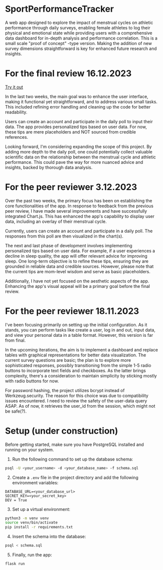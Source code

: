 # SportPerformanceTracker

A web app designed to explore the impact of menstrual cycles on athletic performance through daily surveys, enabling female athletes to log their physical and emotional state while providing users with a comprehensive data dashboard for in-depth analysis and performance correlation.
This is a small scale "proof of concept" -type version. Making the addition of new survey dimensions straightforward is key for enhanced future research and insights.

# For the final review 16.12.2023

[Try it out](https://sportperformancetracker.fly.dev)

In the last two weeks, the main goal was to enhance the user interface, making it functional yet straightforward, and to address various small tasks. This included refining error handling and cleaning up the code for better readability.

Users can create an account and participate in the daily poll to input their data. The app provides personalized tips based on user data. For now, these tips are mere placeholders and NOT sourced from credible references.

Looking forward, I'm considering expanding the scope of this project. By adding more depth to the daily poll, one could potentially collect valuable scientific data on the relationship between the menstrual cycle and athletic performance. This could pave the way for more nuanced advice and insights, backed by thorough data analysis.

# For the peer reviewer 3.12.2023

Over the past two weeks, the primary focus has been on establishing the core functionalities of the app. In response to feedback from the previous peer review, I have made several improvements and have successfully integrated Chart.js. This has enhanced the app's capability to display user data, including an overlay of their menstrual cycle.

Currently, users can create an account and participate in a daily poll. The responses from this poll are then visualized in the chart(s).

The next and last phase of development involves implementing personalized tips based on user data. For example, if a user experiences a decline in sleep quality, the app will offer relevant advice for improving sleep. One long-term objective is to refine these tips, ensuring they are grounded in reliable data and credible sources. However, please note that the current tips are mom-level wisdom and serve as basic placeholders.

Additionally, I have not yet focused on the aesthetic aspects of the app. Enhancing the app's visual appeal will be a primary goal before the final review.

# For the peer reviewer 18.11.2023

I've been focusing primarily on setting up the initial configuration. As it stands, you can perform tasks like create a user, log in and out, input data, and view your personal data in a table format. However, this version is far from final.

In the upcoming iterations, the aim is to implement a dashboard and replace tables with graphical representations for better data visualization. The current survey questions are basic; the plan is to explore more sophisticated responses, possibly transitioning from the simple 1-5 radio buttons to incorporate text fields and checkboxes. As the latter brings complexity, there's a consideration to maintain simplicity by sticking mostly with radio buttons for now.

For password hashing, the project utilizes bcrypt instead of Werkzeug.security. The reason for this choice was due to compatibility issues encountered. I need to review the safety of the user-data query ASAP. As of now, it retrieves the user_id from the session, which might not be safe(?).

# Setup (under construction)

Before getting started, make sure you have PostgreSQL installed and running on your system.

1. Run the following command to set up the database schema:

```bash
psql -U <your_username> -d <your_database_name> -f schema.sql
```

2. Create a `.env` file in the project directory and add the following environment variables:

```plaintext
DATABASE_URL=<your_database_url>
SECRET_KEY=<your_secret_key>
DEV = True
```

3. Set up a virtual environment:

```bash
python3 -m venv venv
source venv/bin/activate
pip install -r requirements.txt
```

4. Insert the schema into the database:

```bash
psql < schema.sql
```

5. Finally, run the app:

```bash
flask run
```
